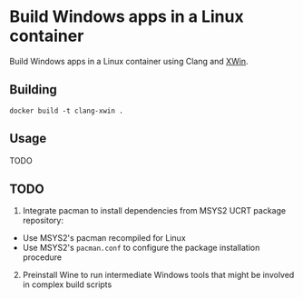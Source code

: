 # Build Windows apps in a Linux container

Build Windows apps in a Linux container using Clang and [XWin](https://github.com/Jake-Shadle/xwin).


## Building

```
docker build -t clang-xwin .
```


## Usage

TODO


## TODO

1. Integrate pacman to install dependencies from MSYS2 UCRT package repository:

* Use MSYS2's pacman recompiled for Linux
* Use MSYS2's `pacman.conf` to configure the package installation procedure

2. Preinstall Wine to run intermediate Windows tools that might be involved in complex build scripts

